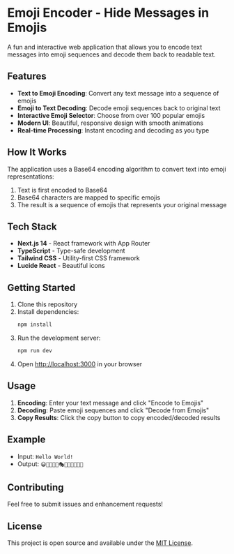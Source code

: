 # Emoji Encoder - Hide Messages in Emojis

A fun and interactive web application that allows you to encode text messages into emoji sequences and decode them back to readable text.

## Features

- **Text to Emoji Encoding**: Convert any text message into a sequence of emojis
- **Emoji to Text Decoding**: Decode emoji sequences back to original text
- **Interactive Emoji Selector**: Choose from over 100 popular emojis
- **Modern UI**: Beautiful, responsive design with smooth animations
- **Real-time Processing**: Instant encoding and decoding as you type

## How It Works

The application uses a Base64 encoding algorithm to convert text into emoji representations:
1. Text is first encoded to Base64
2. Base64 characters are mapped to specific emojis
3. The result is a sequence of emojis that represents your original message

## Tech Stack

- **Next.js 14** - React framework with App Router
- **TypeScript** - Type-safe development
- **Tailwind CSS** - Utility-first CSS framework
- **Lucide React** - Beautiful icons

## Getting Started

1. Clone this repository
2. Install dependencies:
   ```bash
   npm install
   ```
3. Run the development server:
   ```bash
   npm run dev
   ```
4. Open [http://localhost:3000](http://localhost:3000) in your browser

## Usage

1. **Encoding**: Enter your text message and click "Encode to Emojis"
2. **Decoding**: Paste emoji sequences and click "Decode from Emojis"
3. **Copy Results**: Click the copy button to copy encoded/decoded results

## Example

- Input: `Hello World!`
- Output: `😀🎉🌟💫🎨🎭🎪🎯🎲🎸🎺🎻`

## Contributing

Feel free to submit issues and enhancement requests!

## License

This project is open source and available under the [MIT License](LICENSE).